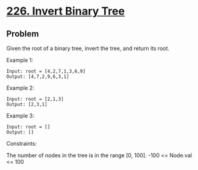 # [226. Invert Binary Tree](https://leetcode.com/problems/invert-binary-tree/)



## Problem



Given the root of a binary tree, invert the tree, and return its root.

 

Example 1:

```
Input: root = [4,2,7,1,3,6,9]
Output: [4,7,2,9,6,3,1]
```

Example 2:

```
Input: root = [2,1,3]
Output: [2,3,1]
```

Example 3:

```
Input: root = []
Output: []
```
 

Constraints:

The number of nodes in the tree is in the range [0, 100].
-100 <= Node.val <= 100
